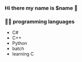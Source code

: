 ### Hi there my name is $name 👋

### 👨‍💻 programming languages
- C#
- C++
- Python
- batch
- learning C



